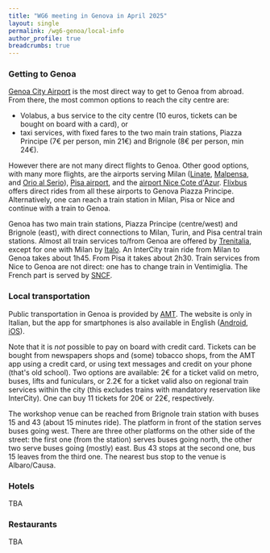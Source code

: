 ```yaml
---
title: "WG6 meeting in Genova in April 2025"
layout: single
permalink: /wg6-genoa/local-info
author_profile: true
breadcrumbs: true
---
```


### Getting to Genoa

[Genoa City Airport](https://www.airport.genova.it/en/transportation-airport-2/) is the most direct way to get to Genoa from abroad.
From there, the most common options to reach the city centre are:
* Volabus, a bus service to the city centre (10 euros, tickets can be bought on board with a card), or
* taxi services, with fixed fares to the two main train stations, Piazza Principe (7€ per person, min 21€) and Brignole (8€ per person, min 24€).

However there are not many direct flights to Genoa. Other good options, with many more flights, are the airports serving Milan ([Linate](https://www.milanolinate-airport.com/en), [Malpensa](https://www.milanomalpensa-airport.com/en), and [Orio al Serio](https://www.milanbergamoairport.it/en/)), [Pisa airport](https://www.pisa-airport.com/en/), and the [airport Nice Cote d'Azur](https://www.nice.aeroport.fr/en).
[Flixbus](https://global.flixbus.com) offers direct rides from all these airports to Genova Piazza Principe.
Alternatively, one can reach a train station in Milan, Pisa or Nice and continue with a train to Genoa.

Genoa has two main train stations, Piazza Principe (centre/west) and Brignole (east), with direct connections to Milan, Turin, and Pisa central train stations.
Almost all train services to/from Genoa are offered by [Trenitalia](https://www.trenitalia.com/en.html), except for one with Milan by [Italo](https://www.italotreno.com/en).
An InterCity train ride from Milan to Genoa takes about 1h45. From Pisa it takes about 2h30.
Train services from Nice to Genoa are not direct: one has to change train in Ventimiglia. The French part is served by [SNCF](https://www.sncf-connect.com/en-en).

### Local transportation

Public transportation in Genoa is provided by [AMT](https://www.amt.genova.it/amt/).
The website is only in Italian, but the app for smartphones is also available in English ([Android](https://play.google.com/store/apps/details?id=it.genova.amt.app), [iOS](https://apps.apple.com/it/app/amt-genova/id1460252262)).

Note that it is _not_ possible to pay on board with credit card.
Tickets can be bought from newspapers shops and (some) tobacco shops, from the AMT app using a credit card, or using text messages and credit on your phone (that's old school).
Two options are available: 2€ for a ticket valid on metro, buses, lifts and funiculars, or 2.2€ for a ticket valid also on regional train services within the city (this excludes trains with mandatory reservation like InterCity).
One can buy 11 tickets for 20€ or 22€, respectively.

The workshop venue can be reached from Brignole train station with buses 15 and 43 (about 15 minutes ride).
The platform in front of the station serves buses going west.
There are three other platforms on the other side of the street:
the first one (from the station) serves buses going north,
the other two serve buses going (mostly) east.
Bus 43 stops at the second one, bus 15 leaves from the third one.
The nearest bus stop to the venue is Albaro/Causa.

### Hotels
TBA
<!-- * Hotel La Capannina * Hotel NoLogo * Best Western Hotel Moderno Verdi -->

<!-- **Other suggested hotels close to conference venue**: * Giardino di Albaro * Rex Hotel -->

### Restaurants
TBA
<!-- * Ristorante Del Ponte * Strike! Albaro * Life Ristorante Sano (vegetarian and vegan options) * Mentelocale Bar Bistrot Leonardo * Toya Sushi * Basilico Caffè Albaro * Vegia Arbà (dinner only) -->
